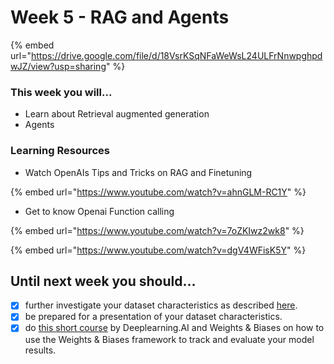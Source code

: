 # Week 5 - RAG and Agents

{% embed url="https://drive.google.com/file/d/18VsrKSqNFaWeWsL24ULFrNnwpghpdwJZ/view?usp=sharing" %}

### This week you will...

* Learn about Retrieval augmented generation
* Agents

### Learning Resources

* Watch OpenAIs Tips and Tricks on RAG and Finetuning

{% embed url="https://www.youtube.com/watch?v=ahnGLM-RC1Y" %}

* Get to know Openai Function calling

{% embed url="https://www.youtube.com/watch?v=7oZKIwz2wk8" %}

{% embed url="https://www.youtube.com/watch?v=dgV4WFisK5Y" %}

## Until next week you should...

* [x] further investigate your dataset characteristics as described [here](https://github.com/opencampus-sh/ml-project-template/blob/main/1\_DatasetCharacteristics/INSTRUCTIONS.md).
* [x] be prepared for a presentation of your dataset characteristics.
* [x] do [this short course](https://www.deeplearning.ai/short-courses/evaluating-debugging-generative-ai/) by Deeplearning.AI and Weights & Biases on how to use the Weights & Biases framework to track and evaluate your model results.
